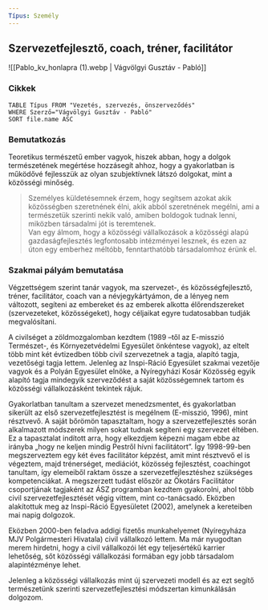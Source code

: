 ```yaml
---
Típus: Személy
---
```

## Szervezetfejlesztő, coach, tréner, facilitátor

![[Pablo_kv_honlapra (1).webp | Vágvölgyi Gusztáv - Pabló]]

### Cikkek

```dataview
TABLE Típus FROM "Vezetés, szervezés, önszerveződés"
WHERE Szerző="Vágvölgyi Gusztáv - Pabló"
SORT file.name ASC
```
### Bemutatkozás

Teoretikus természetű ember vagyok, hiszek abban, hogy a dolgok természetének megértése hozzásegít ahhoz, hogy a gyakorlatban is működővé fejlesszük az olyan szubjektívnek látszó dolgokat, mint a közösségi minőség.

> Személyes küldetésemnek érzem, hogy segítsem azokat akik közösségben szeretnének élni, akik abból szeretnének megélni, ami a természetük szerinti nekik való, amiben boldogok tudnak lenni, miközben társadalmi jót is teremtenek.  
> Van egy álmom, hogy a közösségi vállalkozások a közösségi alapú gazdaságfejlesztés legfontosabb intézményei lesznek, és ezen az úton egy emberhez méltóbb, fenntarthatóbb társadalomhoz érünk el.

### Szakmai pályám bemutatása

Végzettségem szerint tanár vagyok, ma szervezet-, és közösségfejlesztő, tréner, facilitátor, coach van a névjegykártyámon, de a lényeg nem változott, segíteni az embereket és az emberek alkotta élőrendszereket (szervezeteket, közösségeket), hogy céljaikat egyre tudatosabban tudják megvalósítani.

A civilséget a zöldmozgalomban kezdtem (1989 –től az E-misszió Természet-, és Környezetvédelmi Egyesület önkéntese vagyok), az eltelt több mint két évtizedben több civil szervezetnek a tagja, alapító tagja, vezetőségi tagja lettem. Jelenleg az Inspi-Ráció Egyesület szakmai vezetője vagyok és a Polyán Egyesület elnöke, a Nyíregyházi Kosár Közösség egyik alapító tagja mindegyik szerveződést a saját közösségemnek tartom és közösségi vállalkozásként tekintek rájuk.

Gyakorlatban tanultam a szervezet menedzsmentet, és gyakorlatban sikerült az első szervezetfejlesztést is megélnem (E-misszió, 1996), mint résztvevő. A saját bőrömön tapasztaltam, hogy a szervezetfejlesztés során alkalmazott módszerek milyen sokat tudnak segíteni egy szervezet éltében. Ez a tapasztalat indított arra, hogy elkezdjem képezni magam ebbe az irányba „hogy ne keljen mindig Pestről hívni facilitátort”. Így 1998-99-ben megszerveztem egy két éves facilitátor képzést, amit mint résztvevő el is végeztem, majd trénerséget, mediációt, közösség fejlesztést, coachingot tanultam, így elemeiből raktam össze a szervezetfejlesztéshez szükséges kompetenciákat. A megszerzett tudást először az Ökotárs Facilitátor csoportjának tagjaként az ÁSZ programban kezdtem gyakorolni, ahol több civil szervezetfejlesztését végig vittem, mint co-tanácsadó. Eközben alakítottuk meg az Inspi-Ráció Egyesületet (2002), amelynek a kereteiben mai napig dolgozok.

Eközben 2000-ben feladva addigi fizetős munkahelyemet (Nyíregyháza MJV Polgármesteri Hivatala) civil vállalkozó lettem. Ma már nyugodtan merem hirdetni, hogy a civil vállalkozói lét egy teljesértékű karrier lehetőség, sőt közösségi vállalkozási formában egy jobb társadalom alapintézménye lehet.

Jelenleg a közösségi vállalkozás mint új szervezeti modell és az ezt segítő természetünk szerinti szervezetfejlesztési módszertan kimunkálásán dolgozom.